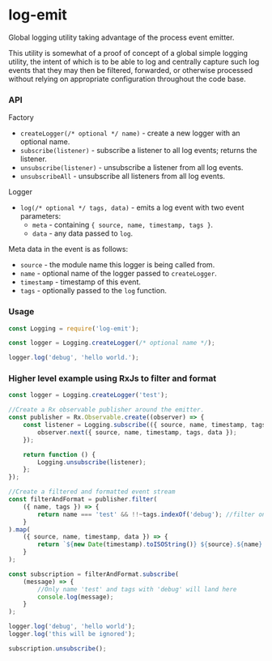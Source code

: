 # log-emit

Global logging utility taking advantage of the process event emitter.

This utility is somewhat of a proof of concept of a global simple logging utility, the intent of
which is to be able to log and centrally capture such log events that they may then be filtered,
forwarded, or otherwise processed without relying on appropriate configuration throughout the code
base.

### API

Factory

- `createLogger(/* optional */ name)` - create a new logger with an optional name.
- `subscribe(listener)` - subscribe a listener to all log events; returns the listener.
- `unsubscribe(listener)` - unsubscribe a listener from all log events.
- `unsubscribeAll` - unsubscribe all listeners from all log events.

Logger

- `log(/* optional */ tags, data)` - emits a log event with two event parameters:
    - `meta` - containing `{ source, name, timestamp, tags }`.
    - `data` - any data passed to `log`.

Meta data in the event is as follows:

- `source` - the module name this logger is being called from.
- `name` - optional name of the logger passed to `createLogger`.
- `timestamp` - timestamp of this event.
- `tags` - optionally passed to the `log` function.

### Usage

```javascript
const Logging = require('log-emit');

const logger = Logging.createLogger(/* optional name */);

logger.log('debug', 'hello world.');
```

### Higher level example using RxJs to filter and format

```javascript
const logger = Logging.createLogger('test');

//Create a Rx observable publisher around the emitter.
const publisher = Rx.Observable.create((observer) => {
    const listener = Logging.subscribe(({ source, name, timestamp, tags }, data) => {
        observer.next({ source, name, timestamp, tags, data });
    });

    return function () {
        Logging.unsubscribe(listener);
    };
});

//Create a filtered and formatted event stream
const filterAndFormat = publisher.filter(
    ({ name, tags }) => {
        return name === 'test' && !!~tags.indexOf('debug'); //filter on name, module, tags, etc.
    }
).map(
    ({ source, name, timestamp, data }) => {
        return `${new Date(timestamp).toISOString()} ${source}.${name}: ${JSON.stringify(data)}`;
    }
);

const subscription = filterAndFormat.subscribe(
    (message) => {
        //Only name 'test' and tags with 'debug' will land here
        console.log(message);
    }
);

logger.log('debug', 'hello world');
logger.log('this will be ignored');

subscription.unsubscribe();
```
